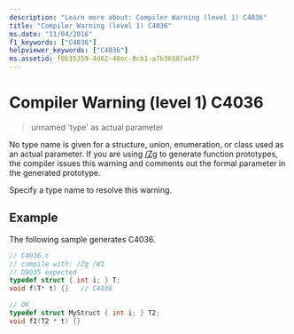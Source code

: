 ```yaml
---
description: "Learn more about: Compiler Warning (level 1) C4036"
title: "Compiler Warning (level 1) C4036"
ms.date: "11/04/2016"
f1_keywords: ["C4036"]
helpviewer_keywords: ["C4036"]
ms.assetid: f0b15359-4d62-48ec-8cb1-a7b36587a47f
---
```

# Compiler Warning (level 1) C4036

> unnamed 'type' as actual parameter

No type name is given for a structure, union, enumeration, or class used as an actual parameter. If you are using [/Zg](../../build/reference/zg-generate-function-prototypes.md) to generate function prototypes, the compiler issues this warning and comments out the formal parameter in the generated prototype.

Specify a type name to resolve this warning.

## Example

The following sample generates C4036.

```c
// C4036.c
// compile with: /Zg /W1
// D9035 expected
typedef struct { int i; } T;
void f(T* t) {}   // C4036

// OK
typedef struct MyStruct { int i; } T2;
void f2(T2 * t) {}
```
